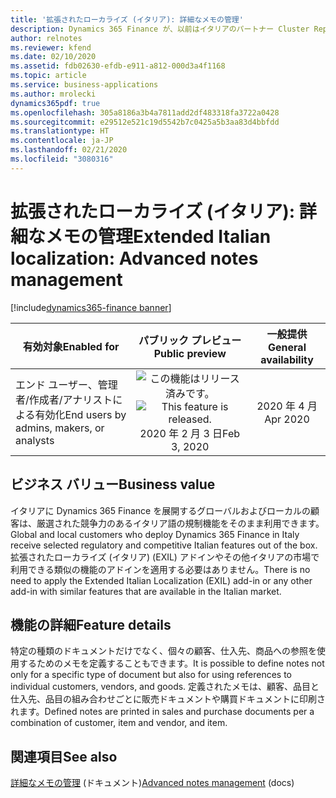 ```yaml
---
title: '拡張されたローカライズ (イタリア): 詳細なメモの管理'
description: Dynamics 365 Finance が、以前はイタリアのパートナー Cluster Reply によって提供された、拡張されたローカライズ (イタリア) (EXIL) アドインでのみ利用可能であった、イタリア語固有の機能セットが利用できるように拡張されました。
author: relnotes
ms.reviewer: kfend
ms.date: 02/10/2020
ms.assetid: fdb02630-efdb-e911-a812-000d3a4f1168
ms.topic: article
ms.service: business-applications
ms.author: mrolecki
dynamics365pdf: true
ms.openlocfilehash: 305a8186a3b4a7811add2df483318fa3722a0428
ms.sourcegitcommit: e29512e521c19d5542b7c0425a5b3aa83d4bbfdd
ms.translationtype: HT
ms.contentlocale: ja-JP
ms.lasthandoff: 02/21/2020
ms.locfileid: "3080316"
---
```

# <a name="extended-italian-localization-advanced-notes-management"></a><span data-ttu-id="c3604-103">拡張されたローカライズ (イタリア): 詳細なメモの管理</span><span class="sxs-lookup"><span data-stu-id="c3604-103">Extended Italian localization: Advanced notes management</span></span>
[!include[dynamics365-finance banner](../includes/dynamics365-finance.md)]

| <span data-ttu-id="c3604-104">有効対象</span><span class="sxs-lookup"><span data-stu-id="c3604-104">Enabled for</span></span>    |  <span data-ttu-id="c3604-105">パブリック プレビュー</span><span class="sxs-lookup"><span data-stu-id="c3604-105">Public preview</span></span> | <span data-ttu-id="c3604-106">一般提供</span><span class="sxs-lookup"><span data-stu-id="c3604-106">General availability</span></span> | 
| ---------- | :----------: |:----------: |
|<span data-ttu-id="c3604-107">エンド ユーザー、管理者/作成者/アナリストによる有効化</span><span class="sxs-lookup"><span data-stu-id="c3604-107">End users by admins, makers, or analysts</span></span>|<span data-ttu-id="c3604-108">![この機能はリリース済みです。](/dynamics365-release-plan/media/green-checkmark.png "この機能はリリース済みです。")</span><span class="sxs-lookup"><span data-stu-id="c3604-108">![This feature is released.](/dynamics365-release-plan/media/green-checkmark.png "This feature is released.")</span></span> <span data-ttu-id="c3604-109">2020 年 2 月 3 日</span><span class="sxs-lookup"><span data-stu-id="c3604-109">Feb 3, 2020</span></span>| <span data-ttu-id="c3604-110">2020 年 4 月</span><span class="sxs-lookup"><span data-stu-id="c3604-110">Apr 2020</span></span>|


## <a name="business-value"></a><span data-ttu-id="c3604-111">ビジネス バリュー</span><span class="sxs-lookup"><span data-stu-id="c3604-111">Business value</span></span>
<!-- bv start -->
<span data-ttu-id="c3604-112">イタリアに Dynamics 365 Finance を展開するグローバルおよびローカルの顧客は、厳選された競争力のあるイタリア語の規制機能をそのまま利用できます。</span><span class="sxs-lookup"><span data-stu-id="c3604-112">Global and local customers who deploy Dynamics 365 Finance in Italy receive selected regulatory and competitive Italian features out of the box.</span></span> <span data-ttu-id="c3604-113">拡張されたローカライズ (イタリア) (EXIL) アドインやその他イタリアの市場で利用できる類似の機能のアドインを適用する必要はありません。</span><span class="sxs-lookup"><span data-stu-id="c3604-113">There is no need to apply the Extended Italian Localization (EXIL) add-in or any other add-in with similar features that are available in the Italian market.</span></span>
<!-- bv end -->



## <a name="feature-details"></a><span data-ttu-id="c3604-114">機能の詳細</span><span class="sxs-lookup"><span data-stu-id="c3604-114">Feature details</span></span>
<!--feature detail start -->
<span data-ttu-id="c3604-115">特定の種類のドキュメントだけでなく、個々の顧客、仕入先、商品への参照を使用するためのメモを定義することもできます。</span><span class="sxs-lookup"><span data-stu-id="c3604-115">It is possible to define notes not only for a specific type of document but also for using references to individual customers, vendors, and goods.</span></span> <span data-ttu-id="c3604-116">定義されたメモは、顧客、品目と仕入先、品目の組み合わせごとに販売ドキュメントや購買ドキュメントに印刷されます。</span><span class="sxs-lookup"><span data-stu-id="c3604-116">Defined notes are printed in sales and purchase documents per a combination of customer, item and vendor, and item.</span></span>
<!--feature detail end -->










## <a name="see-also"></a><span data-ttu-id="c3604-117">関連項目</span><span class="sxs-lookup"><span data-stu-id="c3604-117">See also</span></span>

<span data-ttu-id="c3604-118">[詳細なメモの管理](https://docs.microsoft.com/dynamics365/finance/localizations/emea-ita-exil-structured-notes) (ドキュメント)</span><span class="sxs-lookup"><span data-stu-id="c3604-118">[Advanced notes management](https://docs.microsoft.com/dynamics365/finance/localizations/emea-ita-exil-structured-notes) (docs)</span></span>
